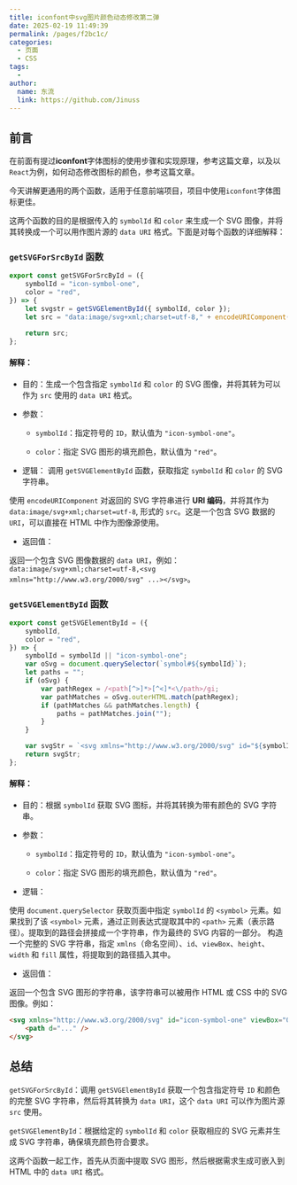 ```yaml
---
title: iconfont中svg图片颜色动态修改第二弹
date: 2025-02-19 11:49:39
permalink: /pages/f2bc1c/
categories:
  - 页面
  - CSS
tags:
  - 
author: 
  name: 东流
  link: https://github.com/Jinuss
---
```


## 前言

在前面有提过**iconfont**字体图标的使用步骤和实现原理，参考这篇文章[]()，以及以`React`为例，如何动态修改图标的颜色，参考这篇文章。

今天讲解更通用的两个函数，适用于任意前端项目，项目中使用`iconfont`字体图标更佳。

这两个函数的目的是根据传入的 `symbolId` 和 `color` 来生成一个 SVG 图像，并将其转换成一个可以用作图片源的 `data URI` 格式。下面是对每个函数的详细解释：

### `getSVGForSrcById` 函数

```js
export const getSVGForSrcById = ({
    symbolId = "icon-symbol-one",
    color = "red",
}) => {
    let svgstr = getSVGElementById({ symbolId, color });
    let src = "data:image/svg+xml;charset=utf-8," + encodeURIComponent(svgstr);

    return src;
};
```

#### 解释：

- 目的：生成一个包含指定 `symbolId` 和 `color` 的 SVG 图像，并将其转为可以作为 `src` 使用的 `data URI` 格式。


- 参数：

  - `symbolId`：指定符号的 `ID`，默认值为 `"icon-symbol-one"`。

  - `color`：指定 SVG 图形的填充颜色，默认值为 `"red"`。

- 逻辑：
调用 `getSVGElementById` 函数，获取指定 `symbolId` 和 `color` 的 SVG 字符串。

使用 `encodeURIComponent` 对返回的 SVG 字符串进行 **URI 编码**，并将其作为 `data:image/svg+xml;charset=utf-8`, 形式的 `src`。这是一个包含 SVG 数据的 `URI`，可以直接在 HTML 中作为图像源使用。

- 返回值：

返回一个包含 SVG 图像数据的 `data URI`，例如：`data:image/svg+xml;charset=utf-8,<svg xmlns="http://www.w3.org/2000/svg" ...></svg>`。

### `getSVGElementById` 函数

```js
export const getSVGElementById = ({
    symbolId,
    color = "red",
}) => {
    symbolId = symbolId || "icon-symbol-one";
    var oSvg = document.querySelector(`symbol#${symbolId}`);
    let paths = "";
    if (oSvg) {
        var pathRegex = /<path[^>]*>[^<]*<\/path>/gi;
        var pathMatches = oSvg.outerHTML.match(pathRegex);
        if (pathMatches && pathMatches.length) {
            paths = pathMatches.join("");
        }
    }

    var svgStr = `<svg xmlns="http://www.w3.org/2000/svg" id="${symbolId}" viewBox="0 0 1024 1024" height="36px" width="36px" fill="${color}">${paths}</svg>`;
    return svgStr;
};
```

#### 解释：

- 目的：根据 `symbolId` 获取 SVG 图标，并将其转换为带有颜色的 SVG 字符串。

- 参数：

  - `symbolId`：指定符号的 `ID`，默认值为 `"icon-symbol-one"`。

  - `color`：指定 SVG 图形的填充颜色，默认值为 `"red"`。

- 逻辑：

使用 `document.querySelector` 获取页面中指定 `symbolId` 的 `<symbol>` 元素。如果找到了该 `<symbol>` 元素，通过正则表达式提取其中的 `<path>` 元素（表示路径）。提取到的路径会拼接成一个字符串，作为最终的 SVG 内容的一部分。
构造一个完整的 SVG 字符串，指定 `xmlns`（命名空间）、`id`、`viewBox`、`height`、`width` 和 `fill` 属性，将提取到的路径插入其中。

- 返回值：
 
返回一个包含 SVG 图形的字符串，该字符串可以被用作 HTML 或 CSS 中的 SVG 图像。例如：

```html
<svg xmlns="http://www.w3.org/2000/svg" id="icon-symbol-one" viewBox="0 0 1024 1024" height="36px" width="36px" fill="red">
    <path d="..." />
</svg>
```

## 总结

`getSVGForSrcById`：调用 `getSVGElementById` 获取一个包含指定符号 `ID` 和颜色的完整 SVG 字符串，然后将其转换为 `data URI`，这个 `data URI` 可以作为图片源 `src` 使用。

`getSVGElementById`：根据给定的 `symbolId` 和 `color` 获取相应的 SVG 元素并生成 SVG 字符串，确保填充颜色符合要求。

这两个函数一起工作，首先从页面中提取 SVG 图形，然后根据需求生成可嵌入到 HTML 中的 `data URI` 格式。